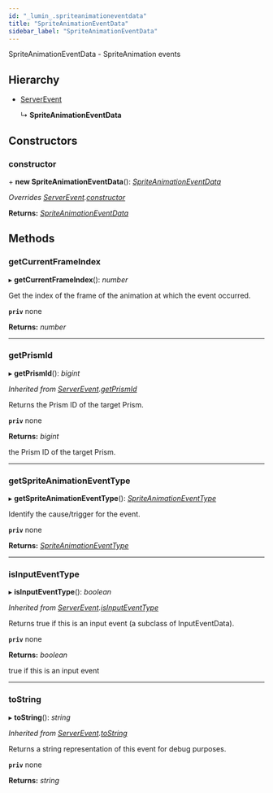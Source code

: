 ```yaml
---
id: "_lumin_.spriteanimationeventdata"
title: "SpriteAnimationEventData"
sidebar_label: "SpriteAnimationEventData"
---
```


SpriteAnimationEventData - SpriteAnimation events

## Hierarchy

* [ServerEvent](_lumin_.serverevent.md)

  ↳ **SpriteAnimationEventData**

## Constructors

###  constructor

\+ **new SpriteAnimationEventData**(): *[SpriteAnimationEventData](_lumin_.spriteanimationeventdata.md)*

*Overrides [ServerEvent](_lumin_.serverevent.md).[constructor](_lumin_.serverevent.md#constructor)*

**Returns:** *[SpriteAnimationEventData](_lumin_.spriteanimationeventdata.md)*

## Methods

###  getCurrentFrameIndex

▸ **getCurrentFrameIndex**(): *number*

Get the index of the frame of the animation at which the event occurred.

**`priv`** none

**Returns:** *number*

___

###  getPrismId

▸ **getPrismId**(): *bigint*

*Inherited from [ServerEvent](_lumin_.serverevent.md).[getPrismId](_lumin_.serverevent.md#getprismid)*

Returns the Prism ID of the target Prism.

**`priv`** none

**Returns:** *bigint*

the Prism ID of the target Prism.

___

###  getSpriteAnimationEventType

▸ **getSpriteAnimationEventType**(): *[SpriteAnimationEventType](../enums/_lumin_.spriteanimationeventtype.md)*

Identify the cause/trigger for the event.

**`priv`** none

**Returns:** *[SpriteAnimationEventType](../enums/_lumin_.spriteanimationeventtype.md)*

___

###  isInputEventType

▸ **isInputEventType**(): *boolean*

*Inherited from [ServerEvent](_lumin_.serverevent.md).[isInputEventType](_lumin_.serverevent.md#isinputeventtype)*

Returns true if this is an input event (a subclass of InputEventData).

**`priv`** none

**Returns:** *boolean*

true if this is an input event

___

###  toString

▸ **toString**(): *string*

*Inherited from [ServerEvent](_lumin_.serverevent.md).[toString](_lumin_.serverevent.md#tostring)*

Returns a string representation of this event for debug purposes.

**`priv`** none

**Returns:** *string*
